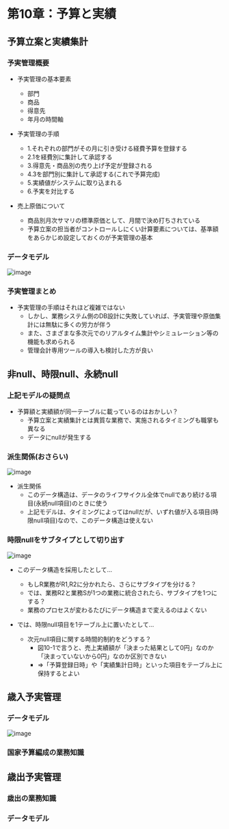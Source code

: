 # 第10章：予算と実績

## 予算立案と実績集計

### 予実管理概要

- 予実管理の基本要素
	- 部門
	- 商品
	- 得意先
	- 年月の時間軸

- 予実管理の手順
	- 1.それぞれの部門がその月に引き受ける経費予算を登録する
	- 2.1を経費別に集計して承認する
	- 3.得意先・商品別の売り上げ予定が登録される
	- 4.3を部門別に集計して承認する(これで予算完成)
	- 5.実績値がシステムに取り込まれる
	- 6.予実を対比する

- 売上原価について
	- 商品別月次サマリの標準原価として、月間で決め打ちされている
	- 予算立案の担当者がコントロールしにくい計算要素については、基準額をあらかじめ設定しておくのが予実管理の基本


### データモデル

![image](https://user-images.githubusercontent.com/44853475/147822732-f7f2a1d8-7471-4be4-a8df-581486bc9f99.png)


### 予実管理まとめ

- 予実管理の手順はそれほど複雑ではない
	- しかし、業務システム側のDB設計に失敗していれば、予実管理や原価集計には無駄に多くの労力が伴う
	- また、さまざまな多次元でのリアルタイム集計やシミュレーション等の機能も求められる
	- 管理会計専用ツールの導入も検討した方が良い


## 非null、時限null、永続null

### 上記モデルの疑問点

- 予算額と実績額が同一テーブルに載っているのはおかしい？
	- 予算立案と実績集計とは異質な業務で、実施されるタイミングも職掌も異なる
	- データにnullが発生する

### 派生関係(おさらい)

![image](https://user-images.githubusercontent.com/44853475/148685523-59f431e4-c8b6-4b43-9e4d-4eda4270fb5c.png)

- 派生関係
	- このデータ構造は、データのライフサイクル全体でnullであり続ける項目(永続null項目)のときに使う
	- 上記モデルは、タイミングによってはnullだが、いずれ値が入る項目(時限null項目)なので、このデータ構造は使えない

### 時限nullをサブタイプとして切り出す

![image](https://user-images.githubusercontent.com/44853475/148685589-690ac796-417c-4969-b061-8aeb3126b188.png)

- このデータ構造を採用したとして…
	- もしR業務がR1,R2に分かれたら、さらにサブタイプを分ける？
	- では、業務R2と業務Sが1つの業務に統合されたら、サブタイプを1つにする？
	- 業務のプロセスが変わるたびにデータ構造まで変えるのはよくない

- では、時限null項目を1テーブル上に置いたとして…
	- 次元null項目に関する時間的制約をどうする？
		- 図10-1で言うと、売上実績額が「決まった結果として0円」なのか「決まっていないから0円」なのか区別できない
		- ⇒「予算登録日時」や「実績集計日時」といった項目をテーブル上に保持するとよい

## 歳入予実管理

### データモデル

![image](https://user-images.githubusercontent.com/44853475/148690694-3b124af8-906d-4050-84cf-1e1791077ba4.png)

### 国家予算編成の業務知識

## 歳出予実管理

### 歳出の業務知識

### データモデル


